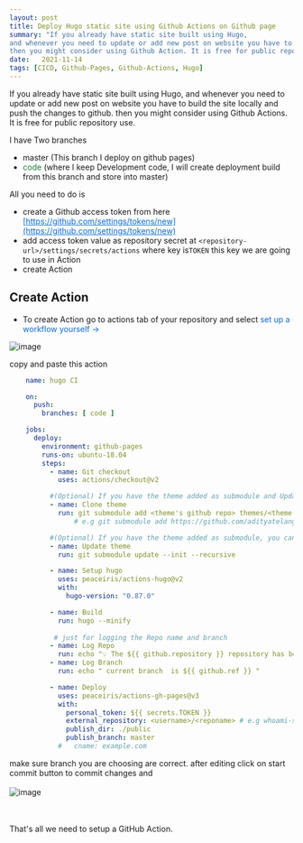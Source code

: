 ```yaml
---
layout: post
title: Deploy Hugo static site using Github Actions on Github page
summary: "If you already have static site built using Hugo, 
and whenever you need to update or add new post on website you have to build the site locally and push the changes to github. 
then you might consider using Github Action. It is free for public repository use"
date:   2021-11-14
tags: [CICD, Github-Pages, Github-Actions, Hugo]
---
```


<style>
  .green{
    color:#1A7F37;
  }
  .blue,.blue>a{
   color:#0969DA;
   }
  
</style>


If you already have static site built using Hugo, 
and whenever you need to update or add new post on website you have to build the site locally and push the changes to github. 
then you might consider using Github Actions. It is free for public repository use.

I have Two branches 
- master (This branch I deploy on github pages) 
- <span class="green">code</span> (where I keep Development code, I will create deployment build from this branch and store into master)

All you need to do is 
 - create a Github access token from here <span class="blue"> [https://github.com/settings/tokens/new](https://github.com/settings/tokens/new) </span>
 - add access token value as repository secret at ```<repository-url>/settings/secrets/actions``` 
   where key is```TOKEN``` this key we are going to use in Action
 - create Action

## Create Action
- To create Action go to actions tab of your repository and select <span class="blue"> set up a workflow yourself → </span>

![image](https://user-images.githubusercontent.com/28999685/141675680-a372065c-a343-48e7-8ea9-5316cf05bd39.png)

copy and paste this action 

```yml
    name: hugo CI

    on:
      push:
        branches: [ code ]

    jobs:
      deploy:
        environment: github-pages
        runs-on: ubuntu-18.04
        steps:
          - name: Git checkout
            uses: actions/checkout@v2

          #(Optional) If you have the theme added as submodule and Update theme step(next step) is not working then delete themes directory  
          - name: Clone theme
            run: git submodule add <theme's github repo> themes/<theme name> --depth=1
                # e.g git submodule add https://github.com/adityatelange/hugo-PaperMod.git themes/PaperMod --depth=1

          #(Optional) If you have the theme added as submodule, you can pull it and use the most updated version
          - name: Update theme
            run: git submodule update --init --recursive

          - name: Setup hugo
            uses: peaceiris/actions-hugo@v2
            with:
              hugo-version: "0.87.0"

          - name: Build
            run: hugo --minify
          
           # just for logging the Repo name and branch 
          - name: Log Repo
            run: echo "💡 The ${{ github.repository }} repository has been cloned to the runner."
          - name: Log Branch
            run: echo " current branch  is ${{ github.ref }} "

          - name: Deploy
            uses: peaceiris/actions-gh-pages@v3
            with:
              personal_token: ${{ secrets.TOKEN }}
              external_repository: <username>/<reponame> # e.g whoami-shubham/hugo-blog
              publish_dir: ./public
              publish_branch: master
            #   cname: example.com

```
make sure branch you are choosing are correct.
after editing click on start commit button to commit changes and 
<br> <br>
 ![image](https://user-images.githubusercontent.com/28999685/141676785-2a8bdf4c-c910-4156-b55e-2bc8034c9e79.png)

<br><br>
That's all we need to setup a GitHub Action. 

